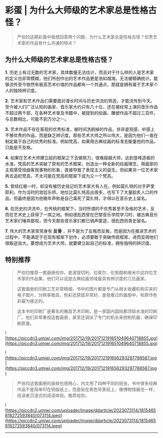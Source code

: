 # 彩蛋 | 为什么大师级的艺术家总是性格古怪？

> 严伯钧这期彩蛋中我想回答两个问题，为什么艺术家总是性格古怪？优秀艺术家的作品有什么共通的特点？

## 为什么大师级的艺术家总是性格古怪？

 **1.** 历史上有过无数的艺术家，具体数量无法估计，而且对于什么样的人是艺术家的定义也非常模糊，他们所创作出的艺术作品更是浩如烟海，无法被精确统计。能够流传至今依然有极高艺术价值的作品都有一个共通点，那就是拥有属于艺术家个人的独特辨识度。

 **2.** 艺术家和艺术作品们需要面对漫长时间与历史洪流的筛选，才能流传到今天。至今被人们广泛认知的画家、音乐家大约只有几十位，还在被经常上演的音乐作品不超过两千部，在各种艺术普及书籍中，被提到的绘画、雕塑作品不超过三百件，与总数相比，可能不到万分之一。

 **3.** 艺术作品不存在客观的优秀标准，被时间洗刷掉的作品，并非是观感、听感上不够优秀的作品，而是缺乏辨识度。那些艺术大师之所以伟大，是因为他们一直在制定属于自己的优秀的标准。例如梵高，如果用古典绘画的标准去衡量他的作品，只能是不及格。

 **4.** 如果在艺术大师建立起的框架之下去做努力，很难超越大师，达到登峰造极的水准。梵高的艺术突破了原有的艺术框架，创造出一种全新的绘画理念，用画家的主观感受扭曲客观事物的形象，直接导致了表现主义的诞生。但如果另一位艺术家再去追赶梵高，不太可能在梵高的框架下成为又一个梵高。

 **5.** 曾经红极一时，却没有被历史铭记的艺术家大有人在。例如莫扎特的对手萨里耶利，作为当时的宫廷乐师，地位比莫扎特高出很多，也写下了大量脍炙人口的作品，但最终是因为他晚年声称是自己毒死了莫扎特，才得以在音乐史上留名。

 **6.** 在历史的洪流中，在传统的框架下，当时所谓的不优秀甚至不及格的艺术，反而在艺术史上获得了一席之地。例如德彪西曾在巴黎音乐学院学习时，被古典音乐艺术家们唾弃鄙视，但今天那些音乐家们都已销声匿迹，德彪西则青史留名。

 **7.** 伟大的艺术家常常身有 **反骨** ，并不是为了反叛而反叛，而是因为在推进艺术的过程中，不能满足于在现有框架下创作，必须要敢于突破传统框架，进而显得他们很叛逆自大。要想成为艺术大师，就要建立起自己的标准，拥有独特的辨识度。

## 特别推荐

> 严伯钧推荐一套画册给你，是波提切利、拉斐尔、伦勃朗和维米尔这四位艺术家的作品集，他们可以说是古典绘画领域最具有辨识度的几位画家。
> 
> 这套画册的印刷工艺非常精细，书中的图片都是专门从相关收藏机构买来的电子图片，分辨率极高，色彩还原度非常好，是我看过的画册中，和原作色彩最为接近的。
> 
> 这本书的印刷厂是著名的雅昌艺术印刷，是一家国内国际都顶级水准的印刷厂。他们非常重视这套画册，甚至还调派了专门的机长来控制机器，确保印刷质量。

![https://piccdn3.umiwi.com/img/201712/19/201712191651049640718855.jpg](https://piccdn3.umiwi.com/img/201712/19/201712191651049640718855.jpg)

![https://piccdn3.umiwi.com/img/201712/19/201712191656293297788587.jpg](https://piccdn3.umiwi.com/img/201712/19/201712191656293297788587.jpg)

> 严伯钧这套画册的装帧也很用心，内文用了四种不同的纸张，书中很多经典作品不是简单印在铜版纸上，而是贴在黑色背景纸上，像博物馆展览一样，给读者沉浸式的阅读体验。推荐给你。

![https://piccdn2.umiwi.com/uploader/image/ddarticle/2023073114/1815465818272593840/073114.jpeg](https://piccdn2.umiwi.com/uploader/image/ddarticle/2023073114/1815465818272593840/073114.jpeg)

---
